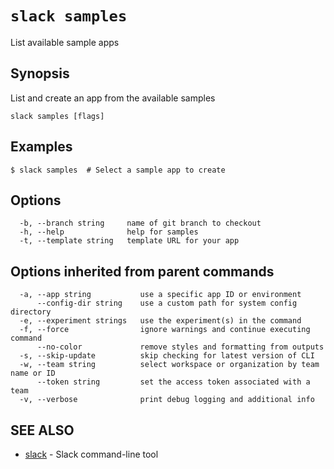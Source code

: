 # `slack samples`

List available sample apps

## Synopsis

List and create an app from the available samples

```
slack samples [flags]
```

## Examples

```
$ slack samples  # Select a sample app to create
```

## Options

```
  -b, --branch string     name of git branch to checkout
  -h, --help              help for samples
  -t, --template string   template URL for your app
```

## Options inherited from parent commands

```
  -a, --app string           use a specific app ID or environment
      --config-dir string    use a custom path for system config directory
  -e, --experiment strings   use the experiment(s) in the command
  -f, --force                ignore warnings and continue executing command
      --no-color             remove styles and formatting from outputs
  -s, --skip-update          skip checking for latest version of CLI
  -w, --team string          select workspace or organization by team name or ID
      --token string         set the access token associated with a team
  -v, --verbose              print debug logging and additional info
```

## SEE ALSO

* [slack](slack)	 - Slack command-line tool

